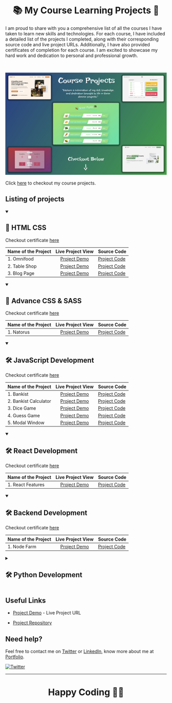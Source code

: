 <h1 align="center">📚 My Course Learning Projects 📝 </h1>

I am proud to share with you a comprehensive list of all the courses I have taken to learn new skills and technologies. For each course, I have included a detailed list of the projects I completed, along with their corresponding source code and live project URLs. Additionally, I have also provided certificates of completion for each course. I am excited to showcase my hard work and dedication to personal and professional growth.

<br/>

<p align="center">  
<img src="./images/hero.jpg"/>  
</p>

Click [here](https://rajeev-course-projects.netlify.app/) to checkout my course projects.

## Listing of projects

<details open> 
  <summary><h2>📝 HTML CSS </h2></summary>

Checkout certificate [here](https://www.udemy.com/certificate/UC-25115396-b252-44fb-a4be-065986030158/)

| Name of the Project |                   Live Project View                   | Source Code                                                     |
| :------------------ | :---------------------------------------------------: | :-------------------------------------------------------------- |
| 1. Omnifood         | [Project Demo](https://omnifood-rajeev.netlify.app/)  | [Project Code](https://github.com/beRajeevKumar/Omnifood.git)   |
| 2. Table Shop       | [Project Demo](https://chairshop-rajeev.netlify.app/) | [Project Code](https://github.com/beRajeevKumar/Table-Shop.git) |
| 3. Blog Page        | [Project Demo](https://blog-post-rajeev.netlify.app/) | [Project Code](https://github.com/beRajeevKumar/Blog-Post.git)  |

</details>

<details open> 
  <summary><h2>📝 Advance CSS & SASS </h2></summary>

Checkout certificate [here](https://www.udemy.com/certificate/UC-25115396-b252-44fb-a4be-065986030158/)

| Name of the Project |              Live Project View               | Source Code                                                           |
| :------------------ | :------------------------------------------: | :-------------------------------------------------------------------- |
| 1. Natorus          | [Project Demo](https://natours.netlify.app/) | [Project Code](https://github.com/beRajeevKumar/Natours-Frontend.git) |

</details>

<details open> 
  <summary><h2>🛠️ JavaScript Development</h2></summary>

Checkout certificate [here](https://www.udemy.com/certificate/UC-ac38e21b-6b76-4404-8ebe-2956c1eb185f/)

| Name of the Project   |                       Live Project View                        | Source Code                                                            |
| :-------------------- | :------------------------------------------------------------: | :--------------------------------------------------------------------- |
| 1. Bankist            |      [Project Demo](https://bankist-rajeev.netlify.app/)       | [Project Code](https://github.com/beRajeevKumar/Bankist.git)           |
| 2. Bankist Calculator | [Project Demo](https://rajeev-bankist-calculator.netlify.app/) | [Project Code](https://github.com/beRajeevKumar/BankistCalculator.git) |
| 3. Dice Game          |     [Project Demo](https://rajeev-dice-game.netlify.app/)      | [Project Code](https://github.com/beRajeevKumar/Dice-Game.git)         |
| 4. Guess Game         |   [Project Demo](https://guessmynumber-rajeev.netlify.app/)    | [Project Code](https://github.com/beRajeevKumar/Guess-My-Number.git)   |
| 5. Modal Window       |    [Project Demo](https://rajeev-modalwindow.netlify.app/)     | [Project Code](https://github.com/beRajeevKumar/Modal-Window.git)      |

</details>

<details open> 
  <summary><h2>🛠️ React Development</h2></summary>

Checkout certificate [here](https://www.udemy.com/certificate/UC-ac38e21b-6b76-4404-8ebe-2956c1eb185f/)

| Name of the Project |                   Live Project View                    | Source Code                                                      |
| :------------------ | :----------------------------------------------------: | :--------------------------------------------------------------- |
| 1. React Features   | [Project Demo](https://reactfacts-rajeev.netlify.app/) | [Project Code](https://github.com/beRajeevKumar/React-Facts.git) |

</details>

<details open> 
  <summary><h2>🛠️ Backend Development </h2></summary>

Checkout certificate [here](https://www.udemy.com/certificate/UC-ac38e21b-6b76-4404-8ebe-2956c1eb185f/)

| Name of the Project |                   Live Project View                   | Source Code                                                    |
| :------------------ | :---------------------------------------------------: | :------------------------------------------------------------- |
| 1. Node Farm        | [Project Demo](https://rajeev-nodefarm.onrender.com/) | [Project Code](https://github.com/beRajeevKumar/Node-Farm.git) |

</details>

<details close> 
  <summary><h2>🛠️ Python Development </h2></summary>

Checkout certificate [here](https://www.udemy.com/certificate/UC-ac38e21b-6b76-4404-8ebe-2956c1eb185f/)

| Name of the Project |                   Live Project View                   | Source Code                                                    |
| :------------------ | :---------------------------------------------------: | :------------------------------------------------------------- |
| 1. Node Farm        | [Project Demo](https://rajeev-nodefarm.onrender.com/) | [Project Code](https://github.com/beRajeevKumar/Node-Farm.git) |

</details>

## Useful Links

- [Project Demo](https://rajeev-course-projects.netlify.app/) - Live Project URL

- [Project Repository](https://github.com/beRajeevKumar/Course-Projects.git)

## Need help?

Feel free to contact me on [Twitter](https://twitter.com/be_rajeevkumar) or [LinkedIn](https://www.linkedin.com/in/berajeevkumar/), know more about me at [Portfolio](https://iamrajeev.me).

[![Twitter](https://img.shields.io/badge/Twitter-follow-blue.svg?logo=twitter&logoColor=white)](https://twitter.com/be_rajeevkumar)

<hr>

<h1 align=center>Happy Coding 👨‍💻</h1>

